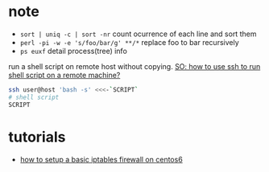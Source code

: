 # note

* `sort | uniq -c | sort -nr` count ocurrence of each line and sort them
* `perl -pi -w -e 's/foo/bar/g' **/*` replace foo to bar recursively
* `ps euxf` detail process(tree) info

run a shell script on remote host without copying. [SO: how to use ssh to run shell script on a remote machine?](http://stackoverflow.com/questions/305035/how-to-use-ssh-to-run-shell-script-on-a-remote-machine)

```sh
ssh user@host 'bash -s' <<<-`SCRIPT`
# shell script
SCRIPT
```

# tutorials

* [how to setup a basic iptables firewall on centos6](https://www.digitalocean.com/community/tutorials/how-to-set-up-a-basic-iptables-firewall-on-centos-6)
